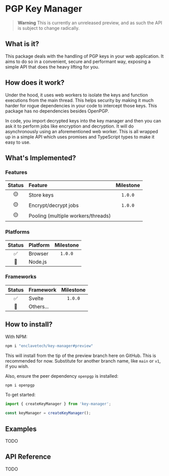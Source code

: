 # PGP Key Manager

> **Warning**
> This is currently an unreleased preview, and as such the API is subject to change radically.

## What is it?

This package deals with the handling of PGP keys in your web application. It aims to do so in a convenient, secure and performant way, exposing a simple API that does the heavy lifting for you.

## How does it work?

Under the hood, it uses web workers to isolate the keys and function executions from the main thread. This helps security by making it much harder for rogue dependencies in your code to intercept those keys. This package has no dependencies besides OpenPGP.

In code, you import decrypted keys into the key manager and then you can ask it to perform jobs like encryption and decryption. It will do asynchronously using an aforementioned web worker. This is all wrapped up in a simple API which uses promises and TypeScript types to make it easy to use.

## What's Implemented?

### Features

|     Status      | Feature                            | Milestone |
| :-------------: | :--------------------------------- | :-------: |
| :yellow_circle: | Store keys                         |  `1.0.0`  |
| :yellow_circle: | Encrypt/decrypt jobs               |  `1.0.0`  |
| :yellow_circle: | Pooling (multiple workers/threads) |           |

### Platforms

|       Status       | Platform | Milestone |
| :----------------: | :------- | :-------: |
| :white_check_mark: | Browser  |  `1.0.0`  |
|   :construction:   | Node.js  |           |

### Frameworks

|       Status       | Framework | Milestone |
| :----------------: | :-------- | :-------: |
| :white_check_mark: | Svelte    |  `1.0.0`  |
|    :red_circle:    | Others... |           |

## How to install?

With NPM:

```sh
npm i "enclavetech/key-manager#preview"
```

This will install from the tip of the preview branch here on GitHub. This is recommended for now. Substitute for another branch name, like `main` or `v1`, if you wish.

Also, ensure the peer dependency `openpgp` is installed:

```sh
npm i openpgp
```

To get started:

```js
import { createKeyManager } from 'key-manager';

const keyManager = createKeyManager();
```

## Examples

TODO

## API Reference

TODO
